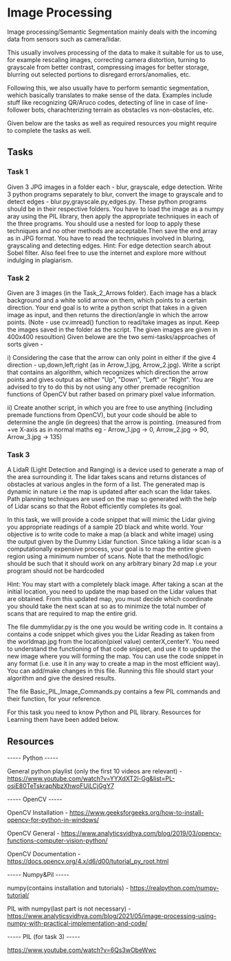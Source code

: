 
# Image Processing

Image processing/Semantic Segmentation mainly deals with the incoming data from sensors such as camera/lidar.

This usually involves processing of the data to make it suitable for us to use, for example rescaling images, correcting camera distortion, turning to grayscale from better contrast, compressing images for better storage, blurring out selected portions to disregard errors/anomalies, etc.

Following this, we also usually have to perform semantic segmentation, wehich basically translates to make sense of the data. Examples include stuff like recognizing QR/Aruco codes, detecting of line in case of line-follower bots, charachterizing terrain as obstacles vs non-obstacles, etc.

Given below are the tasks as well as required resources you might require to complete the tasks as well.
	
## Tasks

### Task 1
Given 3 JPG images in a folder each - blur, grayscale, edge detection. Write 3 python programs separately to blur, convert the image to grayscale and to detect edges - blur.py,grayscale.py,edges.py. These python programs should be in their respective folders. You have to load the image as a numpy aray using the PIL library, then apply the appropriate techniques in each of the three programs. You should use a nested for loop to apply these techniques and no other methods are acceptable.Then save the end array as in JPG format. You have to read the techniques involved in bluring, grayscaling and detecting edges. Hint: For edge detection search about Sobel filter. Also feel free to use the internet and explore more without indulging in plagiarism.

### Task 2
Given are 3 images (in the Task_2_Arrows folder). Each image has a black background and a white solid arrow on them, which points to a certain direction.
Your end goal is to write a python script that takes in a given image as input, and then returns the direction/angle in which the arrow points.
(Note - use cv.imread() function to read/take images as input. Keep the images saved in the folder as the script. The given images are given in 400x400 resoultion)
Given belowe are the two semi-tasks/approaches of sorts given -

i) Considering the case that the arrow can only point in either if the give 4 direction - up,down,left,right (as in Arrow_1.jpg, Arrow_2.jpg). Write a script that contains an algorithm, which recognizes which direction the arrow points and gives output as either "Up", "Down", "Left" or "Right". You are advised to try to do this by not using any other premade recognition functions of OpenCV but rather based on primary pixel value information.

ii) Create another script, in which you are free to use anything (including premade functions from OpenCV), but your code should be able to determine the angle (in degrees) that the arrow is pointing. (measured from +ve X-axis as in normal maths 
eg - Arrow_1.jpg -> 0, Arrow_2.jpg -> 90, Arrow_3.jpg -> 135)

### Task 3
A LidaR (Light Detection and Ranging) is a device used to generate a map of the area surrounding it. The lidar takes scans and returns distances of obstacles at various angles in the form of a list. The generated map is dynamic in nature i.e the map is updated after each scan the lidar takes. Path planning techniques are used on the map so generated with the help of Lidar scans so that the Robot efficiently completes its goal. 

In this task, we will provide a code snippet that will mimic the Lidar giving you appropriate readings of a sample 2D black and white world. Your objective is to write code to make a map (a black and white image) using the output given by the Dummy Lidar function. Since taking a lidar scan is a computationally expensive process, your goal is to map the entire given region using a minimum number of scans. Note that the method/logic should be such that it should work on any arbitrary binary 2d map i.e your program should not be hardcoded
		
Hint: You may start with a completely black image. After taking a scan at the initial location, you need to update the map based on the Lidar values that are obtained. From this updated map, you must decide which coordinate you should take the next scan at so as to minimize the total number of scans that are required to map the entire grid.

The file dummylidar.py is the one you would be writing code in. It contains a contains a code snippet which gives you the Lidar Reading as taken from the worldmap.jpg from the location(pixel value) centerX,centerY. You need to understand the functioning of that code snippet, and use it to update the new image where you will forming the map. You can use the code snippet in any format (i.e. use it in any way to create a map in the most efficient way). You can add/make changes in this file. Running this file should start your algorithm and give the desired results.

The file Basic_PIL_Image_Commands.py contains a few PIL commands and their function, for your reference.

For this task you need to know Python and PIL library. Resources for Learning them have been added below.

## Resources
----- Python -----

General python playlist (only the first 10 videos are relevant) -  https://www.youtube.com/watch?v=YYXdXT2l-Gg&list=PL-osiE80TeTskrapNbzXhwoFUiLCjGgY7

----- OpenCV -----

OpenCV Installation - https://www.geeksforgeeks.org/how-to-install-opencv-for-python-in-windows/ 

OpenCV General - https://www.analyticsvidhya.com/blog/2019/03/opencv-functions-computer-vision-python/

OpenCV Documentation - https://docs.opencv.org/4.x/d6/d00/tutorial_py_root.html

----- Numpy&Pil -----

numpy(contains installation and tutorials) - https://realpython.com/numpy-tutorial/

PIL with numpy(last part is not necessary) -https://www.analyticsvidhya.com/blog/2021/05/image-processing-using-numpy-with-practical-implementation-and-code/ 

----- PIL (for task 3) -----

https://www.youtube.com/watch?v=6Qs3wObeWwc
